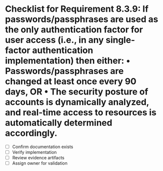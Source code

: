# Checklist for Requirement 8.3.9: If passwords/passphrases are used as the only authentication factor for user access (i.e., in any single-factor authentication implementation) then either: • Passwords/passphrases are changed at least once every 90 days, OR • The security posture of accounts is dynamically analyzed, and real-time access to resources is automatically determined accordingly.

- [ ] Confirm documentation exists
- [ ] Verify implementation
- [ ] Review evidence artifacts
- [ ] Assign owner for validation
